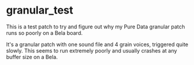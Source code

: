 # granular_test
 
This is a test patch to try and figure out why my Pure Data granular patch runs so poorly on a Bela board. 

It's a granular patch with one sound file and 4 grain voices, triggered quite slowly. This seems to run extremely poorly and usually crashes at any buffer size on a Bela.
